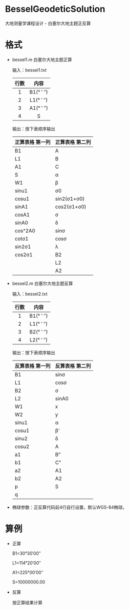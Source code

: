 # BesselGeodeticSolution
大地测量学课程设计 - 白塞尔大地主题正反算

# 格式

- bessel1.m 白塞尔大地主题正算

  输入：bessel1.txt

  | 行数 |   内容    |
  | :--: | :-------: |
  |  1   | B1(° ′ ″) |
  |  2   | L1(° ′ ″) |
  |  3   | A1(° ′ ″) |
  |  4   |     S     |

  输出：按下表顺序输出

  | 正算表格 第一列 | 正算表格 第二列 |
  | --------------- | --------------- |
  | B1              | A               |
  | L1              | B               |
  | A1              | C               |
  | S               | α               |
  | W1              | β               |
  | sinu1           | σ0              |
  | cosu1           | sin2(σ1+σ0)     |
  | sinA1           | cos2(σ1+σ0)     |
  | cosA1           | σ               |
  | sinA0           | δ               |
  | cos^2A0         | sinσ            |
  | cotσ1           | cosσ            |
  | sin2σ1          | λ               |
  | cos2σ1          | B2              |
  |                 | L2              |
  |                 | A2              |

- bessel2.m 白塞尔大地主题反算

  输入：bessel2.txt

  | 行数 |   内容    |
  | :--: | :-------: |
  |  1   | B1(° ′ ″) |
  |  2   | L1(° ′ ″) |
  |  3   | B2(° ′ ″) |
  |  4   | L2(° ′ ″) |
  
  输出：按下表顺序输出
  
  | 反算表格 第一列 | 反算表格 第二列 |
  | --------------- | --------------- |
  | B1              | sinσ            |
  | L1              | cosσ            |
  | B2              | σ               |
  | L2              | sinA0           |
  | W1              | x               |
  | W2              | y               |
  | sinu1           | α               |
  | cosu1           | β'              |
  | sinu2           | δ               |
  | cosu2           | A               |
  | a1              | B"              |
  | b1              | C"              |
  | a2              | A1              |
  | b2              | A2              |
  | p               | S               |
  | q               |                 |
  
- 椭球参数：正反算代码前4行自行设置，默认WGS-84椭球。

# 算例

- 正算

  B1=30°30′00″

  L1=114°20′00″

  A1=225°00′00″

  S=10000000.00

- 反算

  按正算结果计算
